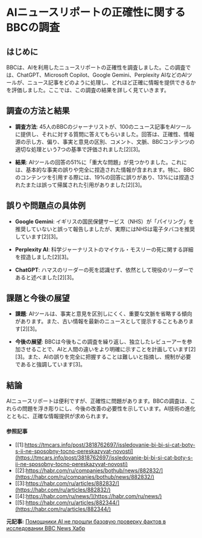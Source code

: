# AIニュースリポートの正確性に関するBBCの調査

## はじめに

BBCは、AIを利用したニュースリポートの正確性を調査しました。この調査では、ChatGPT、Microsoft Copilot、Google Gemini、Perplexity AIなどのAIツールが、ニュース記事をどのように処理し、どれほど正確に情報を提供できるかを評価しました。ここでは、この調査の結果を詳しく見ていきます。

## 調査の方法と結果

- **調査方法**: 45人のBBCのジャーナリストが、100のニュース記事をAIツールに提供し、それに対する質問に答えてもらいました。回答は、正確性、情報源の示し方、偏り、事実と意見の区別、コメント、文脈、BBCコンテンツの適切な処理という7つの基準で評価されました[2][3]。

- **結果**: AIツールの回答の51%に「重大な問題」が見つかりました。これには、基本的な事実の誤りや完全に捏造された情報が含まれます。特に、BBCのコンテンツを引用する際には、19%の回答に誤りがあり、13%には捏造されたまたは誤って帰属された引用がありました[2][3]。

## 誤りや問題点の具体例

- **Google Gemini**: イギリスの国民保健サービス（NHS）が「パイリング」を推奨していないと誤って報告しましたが、実際にはNHSは電子タバコを推奨しています[2][3]。

- **Perplexity AI**: 科学ジャーナリストのマイケル・モスリーの死に関する詳細を捏造しました[2][3]。

- **ChatGPT**: ハマスのリーダーの死を認識せず、依然として現役のリーダーであると述べました[2][3]。

## 課題と今後の展望

- **課題**: AIツールは、事実と意見を区別しにくく、重要な文脈を省略する傾向があります。また、古い情報を最新のニュースとして提示することもあります[2][3]。

- **今後の展望**: BBCは今後もこの調査を繰り返し、独立したレビューアーを参加させることで、AIと人間の違いをより明確に示すことを計画しています[2][3]。また、AIの誤りを完全に把握することは難しいと指摘し、規制が必要であると強調しています[3]。

## 結論

AIニュースリポートは便利ですが、正確性に問題があります。BBCの調査は、これらの問題を浮き彫りにし、今後の改善の必要性を示しています。AI技術の進化とともに、正確な情報提供が求められます。

#### 参照記事
- [[1]:https://tmcars.info/post/3818762697/issledovanie-bi-bi-si-cat-boty-s-ii-ne-sposobny-tocno-pereskazyvat-novosti](https://tmcars.info/post/3818762697/issledovanie-bi-bi-si-cat-boty-s-ii-ne-sposobny-tocno-pereskazyvat-novosti)
- [[2]:https://habr.com/ru/companies/bothub/news/882832/](https://habr.com/ru/companies/bothub/news/882832/)
- [[3]:https://habr.com/ru/articles/882832/](https://habr.com/ru/articles/882832/)
- [[4]:https://habr.com/ru/news/](https://habr.com/ru/news/)
- [[5]:https://habr.com/ru/articles/882344/](https://habr.com/ru/articles/882344/)


**元記事:** [Помощники AI не прошли базовую проверку фактов в исследовании BBC News Хабр](https://habr.com/ru/articles/882832/)